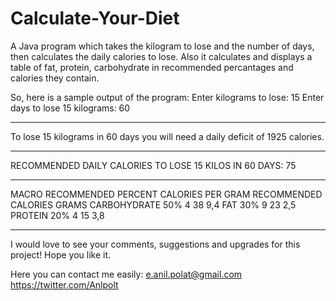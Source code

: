 # Calculate-Your-Diet

A Java program which takes the kilogram to lose and the number of days, then calculates the daily calories to lose. Also it calculates and displays a table of fat, protein, carbohydrate in recommended percantages and calories they contain.

So, here is a sample output of the program: 
Enter kilograms to lose: 15
Enter days to lose 15 kilograms: 60
***********************************************************************************************
To lose 15 kilograms in 60 days you will need a daily deficit of 1925 calories.
***********************************************************************************************
RECOMMENDED DAILY CALORIES TO LOSE 15 KILOS IN 60 DAYS: 75
***********************************************************************************************
MACRO           RECOMMENDED PERCENT   CALORIES PER GRAM       RECOMMENDED CALORIES        GRAMS
CARBOHYDRATE                    50%                   4                        38        9,4
FAT                             30%                   9                        23         2,5
PROTEIN                         20%                   4                        15         3,8
***********************************************************************************************

I would love to see your comments, suggestions and upgrades for this project! Hope you like it.

Here you can contact me easily: e.anil.polat@gmail.com https://twitter.com/Anlpolt
